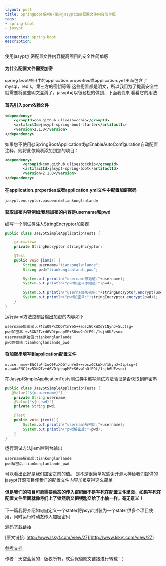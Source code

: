 ```yaml
---
layout: post
title: SpringBoot系列8-使用jasypt加密配置文件内容简单版
tags:
- spring-boot
- jasypt

categories: spring-boot
description: 
---
```

 使用jasypt加密配置文件内容提高项目的安全性简单版
<!-- more -->

#### 为什么配置文件需要加密
spring boot项目中的application.properties或application.yml里面包含了mysql，redis，第三方的密钥等等
这些配置都是明文，所以我们为了提高安全性就需要将这些明文混淆了。jasypt可以很轻松的做到，下面我们来
看看它的用法
#### 首先引入pom依赖文件
```xml
<dependency>
    <groupId>com.github.ulisesbocchio</groupId>
    <artifactId>jasypt-spring-boot-starter</artifactId>
    <version>2.1.0</version>
</dependency>
```
 如果您不使用@SpringBootApplication或@EnableAutoConfiguration自动配置注释，则将此依赖项添加到您的项目：
  
```xml
<dependency>
        <groupId>com.github.ulisesbocchio</groupId>
        <artifactId>jasypt-spring-boot</artifactId>
        <version>2.1.0</version>
</dependency>
```
#### 在application.properties或者application.yml文件中配置加密密码
```properties
jasypt.encryptor.password=tiankonglanlande
```
#### 获取加密内容例如:我想加密的内容是username和pwd
编写一个测试类注入StringEncryptor加密器
```java
public class JasyptSimpleApplicationTests {

	@Autowired
	private StringEncryptor stringEncryptor;

	@Test
	public void jiami() {
		String username="tiankonglanlande";
		String pwd="tiankonglanlande_pwd";
		
		System.out.println("username原始值:"+username);
		System.out.println("pwd加密串原始值:"+pwd);
		
		System.out.println("username加密串:"+stringEncryptor.encrypt(username));
		System.out.println("pwd加密串:"+stringEncryptor.encrypt(pwd));
	}
}

```
运行jiami方法控制台输出加密的内容如下
```
username加密串:uF42uO9PxXDQYtnYe5++ebszGCkWXdY1NynJ+5Lptsg=
pwd加密串:+v5XN2Tv+d6VDfpeapME+S6vw2nOfE9L/1sjh6UFzso=
username原始值:tiankonglanlande
pwd原始值:tiankonglanlande_pwd
```
#### 将加密串填写到application配置文件
```properties
u.username=ENC(uF42uO9PxXDQYtnYe5++ebszGCkWXdY1NynJ+5Lptsg=)
u.pwd=ENC(+v5XN2Tv+d6VDfpeapME+S6vw2nOfE9L/1sjh6UFzso=)
```
在JasyptSimpleApplicationTests测试类中编写测试方法验证是否获取到解密串
```java
public class JasyptSimpleApplicationTests {
   @Value("${u.username}")
	private String username;
	@Value("${u.pwd}")
	private String pwd;

	@Test
	public void jiemi(){
		System.out.println("username解密后:"+username);
		System.out.println("pwd解密后:"+pwd);
	}
}
```
运行测试方法jiemi控制台输出
```
username解密后:tiankonglanlande
pwd解密后:tiankonglanlande_pwd

```
可以看出正好是我们加密之前的值。
是不是很简单呢感谢开源大神给我们提供的jasypt开源项目使我们的配置文件内容加密变得这么简单
#### 但是我们的项目可能需要动态的传入密码而不是写死在配置文件里面，如果写死在配置文件里面就像将们上了锁然后又把钥匙交给了小偷一样。毫无意义！
下一篇我将介绍如何自定义一个stater将jasypt封装为一个stater供多个项目使用，同时运行时动态传入加密密码

[源码下载链接](https://github.com/tiankonglanlande/springboot)

[原文链接: http://www.lskyf.com/view/27](http://www.lskyf.com/view/27)

[参考文档](https://github.com/ulisesbocchio/jasypt-spring-boot)

作者：天空蓝蓝的，版权所有，欢迎保留原文链接进行转载：)

